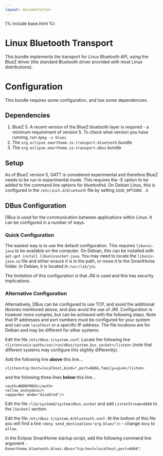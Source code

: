 ```yaml
---
layout: documentation
---
```


{% include base.html %}

# Linux Bluetooth Transport

This bundle implements the transport for Linux Bluetooth API, using the BlueZ driver (the standard Bluetooth driver provided with most Linux distributions).


# Configuration

This bundle requires some configuration, and has some dependencies.

## Dependencies

1. BlueZ 5. A recent version of the BlueZ bluetooth layer is required - a minimum requirement of version 5. To check what version you have running, run `dpkg -s bluez`
2. The `org.eclipse.smarthome.io.transport.bluetooth` bundle
3. The `org.eclipse.smarthome.io.transport.dbus` bundle

## Setup

As of BlueZ version 5, GATT is considered experimental and therefore BlueZ needs to be run in experimental mode. This requires the -E option to be added to the command line options for bluetoothd. On Debian Linux, this is configured in the `/etc/init.d/bluetooth` file by setting `$SSD_OPTIONS -E`

## DBus Configuration

DBus is used for the communication between applications within Linux. It can be configured in a number of ways.

### Quick Configuration

The easiest way is to use the default configuration. This requires `libunix-java` to be available on the computer. On Debian, this can be installed with `apt-get install libunixsocket-java`. You may need to locate the `libunix-java.so` file and either ensure it is in the path, or move it to the SmartHome folder. In Debian, it is located in `/usr/lib/jni`.

The limitation of this configuration is that JNI is used and this has security implications.

### Alternative Configuration

Alternatively, DBus can be configured to use TCP, and avoid the additional libraries mentioned above, and also avoid the use of JNI. Configuration is however more complex, but can be achieved with the following steps. Note that IP addresses and port numbers must be configured for your system and can use `localhost` or a specific IP address. The file locations are for Debian and may be different for other systems.

Edit the file `/etc/dbus-1/system.conf`. Locate the following line `<listen>unix:path=/var/run/dbus/system_bus_socket</listen>` (note that different systems may configure this slightly differently).

Add the following line **above** this line...

    <listen>tcp:host=localhost,bind=*,port=6666,family=ipv4</listen>
    
and the following three lines **below** this line...

    <auth>ANONYMOUS</auth>
    <allow_anonymous/>
    <apparmor mode="disabled"/>
    
Edit the file `/lib/systemd/system/dbus.socket` and add `ListenStream=6666` to the `[Socket]` section.

Edit the file `/etc/dbus-1/system.d/bluetooth.conf`. At the bottom of this file you will find a line `<deny send_destination="org.bluez"/>` - change `deny` to `allow`.
    
In the Eclipse SmartHome startup script, add the following command line argument `-Dsmarthome.bluetooth.bluez.dbus="tcp:host=localhost,port=6666"`.


    